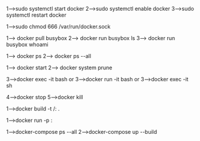 <!-- Docker as System Daemon -->

1-->sudo systemctl start docker
2-->sudo systemctl enable docker
3-->sudo systemctl restart docker

<!-- Docker Permission -->

1-->sudo chmod 666 /var/run/docker.sock

<!-- Busy Box -->

1--> docker pull busybox
2--> docker run busybox ls
3--> docker run busybox whoami


<!--Listing Docker Image-->

1--> docker ps
2--> docker ps --all


<!-- Container -->
1--> docker start <container-id>
2--> docker system prune

3-->docker exec -it <container-id> bash
or
3-->docker run -it <container-name> bash
or
3-->docker exec -it <container-id> sh

4-->docker stop <container-id> 
5-->docker kill <container-id>

<!-- Container name -->

1-->docker build -t <dockerHub-id>/<customeName>:<Version> .


<!-- Run on specific port -->
1-->docker run -p <user-port>:<docker-port>  <docker-id>

<!-- Docker Compose -->
1-->docker-compose ps --all
2-->docker-compose up --build